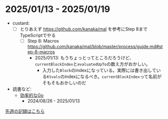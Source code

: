 # 2025/01/13 - 2025/01/19

- custard:
    - [ ] とりあえず <https://github.com/kanaka/mal> を参考にStep 8までTypeScriptでやる
        - [ ] Step 8: Macros <https://github.com/kanaka/mal/blob/master/process/guide.md#step-8-macros>
            - 2025/01/13: もうちょっとってところだろうけど、`currentBlockIndex`と`evaluatedUpTo`の数え方がおかしい。
                - 入力した`Block`のindexになっている。実際には書き出している`Ktvals`のindexになるべき。`currentBlockIndex`って名前がそもそもおかしいのだ
- 読書など:
    - [効率的なGo](https://www.oreilly.co.jp//books/9784814400539/)
        - 2024/08/26 - 2025/01/13

[先週の記録はこちら](https://github.com/igrep/daily-commits/blob/85807aada5ec06df2bed9998d2c747c68b1b394e/yesterday.md)
